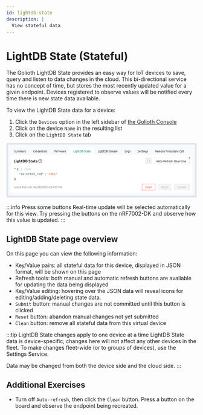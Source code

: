 ```yaml
---
id: lightdb-state
description: |
  View stateful data
---
```


# LightDB State (Stateful)

The Golioth LightDB State provides an easy way for IoT devices to save, query
and listen to data changes in the cloud. This bi-directional service has no
concept of time, but stores the most recently updated value for a given
endpoint. Devices registered to observe values will be notified every time there
is new state data available.

To view the LightDB State data for a device:

1. Click the `Devices` option in the left sidebar of [the Golioth
   Console](https://console.golioth.io)
2. Click on the device `Name` in the resulting list
3. Click on the `LightDB State` tab

![Golioth LightDB State](./assets/lightdb-state.jpg)

:::info Press some buttons
Real-time update will be selected automatically for this view. Try pressing the
buttons on the nRF7002-DK and observe how this value is updated.
:::

## LightDB State page overview

On this page you can view the following information:

* Key/Value pairs: all stateful data for this device, displayed in JSON format,
  will be shown on this page
* Refresh tools: both manual and automatic refresh buttons are available for
  updating the data being displayed
* Key/Value editing: hovering over the JSON data will reveal icons for
  editing/adding/deleting state data.
* `Submit` button: manual changes are not committed until this button is clicked
* `Reset` button: abandon manual changes not yet submitted
* `Clean` button: remove all stateful data from this virtual device

:::tip LightDB State changes apply to one device at a time
LightDB State data is device-specific, changes here will not affect any other
devices in the fleet. To make changes fleet-wide (or to groups of devices), use
the Settings Service.

Data may be changed from both the device side and the cloud side.
:::

## Additional Exercises

* Turn off `Auto-refresh`, then click the `Clean` button. Press a button on the
  board and observe the endpoint being recreated.
